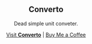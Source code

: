 <div align="center">
  <h2>Converto</h2>
  <p>Dead simple unit conveter.</p>
  <a href="https://converto.fyi/">Visit <strong>Converto</strong></a> | <a href="https://buymeacoffee.com/remvze">Buy Me a Coffee</a>
</div>
